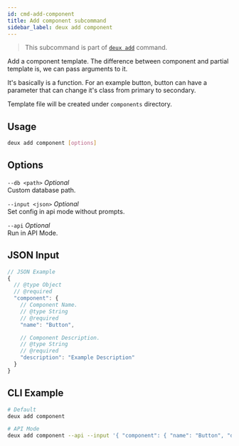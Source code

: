 ```yaml
---
id: cmd-add-component
title: Add component subcommand
sidebar_label: deux add component
---
```


> This subcommand is part of [`deux add`](cmd-add.html) command.

Add a component template. The difference between component and partial template is, we can pass arguments to it.

It's basically is a function. For an example button, button can have a parameter that can change it's class from primary to secondary.

Template file will be created under `components` directory.

## Usage
```bash
deux add component [options]
```

## Options
`--db <path>` *Optional*  
Custom database path.

`--input <json>` *Optional*  
Set config in api mode without prompts.

`--api` *Optional*  
Run in API Mode.

## JSON Input
```javascript 
// JSON Example
{
  // @type Object
  // @required
  "component": {
    // Component Name.
    // @type String
    // @required
    "name": "Button",

    // Component Description.
    // @type String
    // @required
    "description": "Example Description"
  }
}
```

## CLI Example
```bash
# Default
deux add component

# API Mode
deux add component --api --input '{ "component": { "name": "Button", "description": "Example Description" } }'
```

